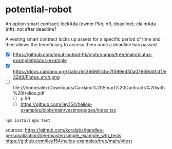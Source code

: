 # potential-robot

An option smart contract;
lockAda (owner Pkh, nft, deadline);
claimAda (nft): not after deadline? 


A vesting smart contract locks up assets for a specific period of time and then allows
the beneficiary to access them once a deadline has passed. 

- [x] https://github.com/input-output-hk/plutus-apps/tree/main/plutus-example#plutus-example
- [x] https://docs.cardano.org/static/6c366861cbc7f599ed30a07969dd1cf1/e32d8/Plutus_arch.png
- [ ] file:///home/alex/Downloads/Cardano%20Smart%20Contracts%20with%20Helios.pdf
    - [ ] p 59
    - [ ] https://github.com/lley154/helios-examples/blob/main/vesting/pages/index.tsx

`npm install`
`npm test`

sources:
https://github.com/koralabs/handles-personalization/tree/master/simple_example_wth_tests
https://github.com/lley154/helios-examples/tree/main/vitest
